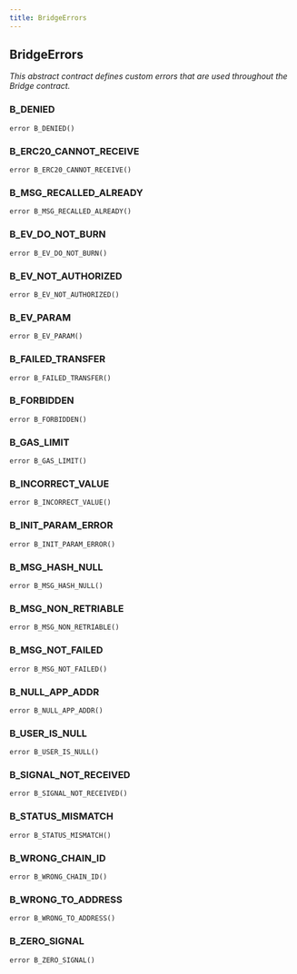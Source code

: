 ```yaml
---
title: BridgeErrors
---
```


## BridgeErrors

_This abstract contract defines custom errors that are used throughout
the Bridge contract._

### B_DENIED

```solidity
error B_DENIED()
```

### B_ERC20_CANNOT_RECEIVE

```solidity
error B_ERC20_CANNOT_RECEIVE()
```

### B_MSG_RECALLED_ALREADY

```solidity
error B_MSG_RECALLED_ALREADY()
```

### B_EV_DO_NOT_BURN

```solidity
error B_EV_DO_NOT_BURN()
```

### B_EV_NOT_AUTHORIZED

```solidity
error B_EV_NOT_AUTHORIZED()
```

### B_EV_PARAM

```solidity
error B_EV_PARAM()
```

### B_FAILED_TRANSFER

```solidity
error B_FAILED_TRANSFER()
```

### B_FORBIDDEN

```solidity
error B_FORBIDDEN()
```

### B_GAS_LIMIT

```solidity
error B_GAS_LIMIT()
```

### B_INCORRECT_VALUE

```solidity
error B_INCORRECT_VALUE()
```

### B_INIT_PARAM_ERROR

```solidity
error B_INIT_PARAM_ERROR()
```

### B_MSG_HASH_NULL

```solidity
error B_MSG_HASH_NULL()
```

### B_MSG_NON_RETRIABLE

```solidity
error B_MSG_NON_RETRIABLE()
```

### B_MSG_NOT_FAILED

```solidity
error B_MSG_NOT_FAILED()
```

### B_NULL_APP_ADDR

```solidity
error B_NULL_APP_ADDR()
```

### B_USER_IS_NULL

```solidity
error B_USER_IS_NULL()
```

### B_SIGNAL_NOT_RECEIVED

```solidity
error B_SIGNAL_NOT_RECEIVED()
```

### B_STATUS_MISMATCH

```solidity
error B_STATUS_MISMATCH()
```

### B_WRONG_CHAIN_ID

```solidity
error B_WRONG_CHAIN_ID()
```

### B_WRONG_TO_ADDRESS

```solidity
error B_WRONG_TO_ADDRESS()
```

### B_ZERO_SIGNAL

```solidity
error B_ZERO_SIGNAL()
```

